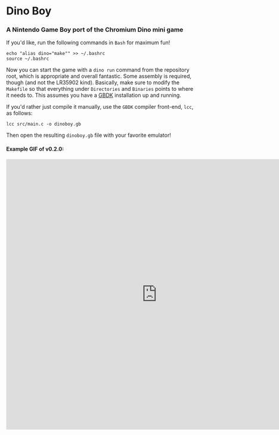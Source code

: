 # Dino Boy

### A Nintendo Game Boy port of the Chromium Dino mini game

If you'd like, run the following commands in `Bash` for maximum fun!

```shell
echo "alias dino="make"" >> ~/.bashrc
source ~/.bashrc
```

Now you can start the game with a `dino run` command from the repository root, which is appropriate and overall fantastic. Some assembly is required, though (and not the LR35902 kind). Basically, make sure to modify the `Makefile` so that everything under `Directories` and `Binaries` points to where it needs to. This assumes you have a [GBDK](http://gbdk.sourceforge.net/) installation up and running.

If you'd rather just compile it manually, use the `GBDK` compiler front-end, `lcc`, as follows:

```shell
lcc src/main.c -o dinoboy.gb
```

Then open the resulting `dinoboy.gb` file with your favorite emulator!

#### Example GIF of v0.2.0:

<iframe src='https://gfycat.com/ifr/UnfitFoolhardyAtlanticsharpnosepuffer' frameborder='0' scrolling='no' width='808' height='724' allowfullscreen></iframe>

